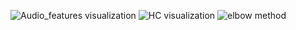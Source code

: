 ![Audio_features visualization](https://github.com/user-attachments/assets/0226e158-e693-459f-ae05-abc3f917b93d)
![HC visualization](https://github.com/user-attachments/assets/66b45083-623d-48e5-b758-e2e554c30527)
![elbow method](https://github.com/user-attachments/assets/0a51b61a-1cd2-40c4-a91f-d271f72fc08c)
